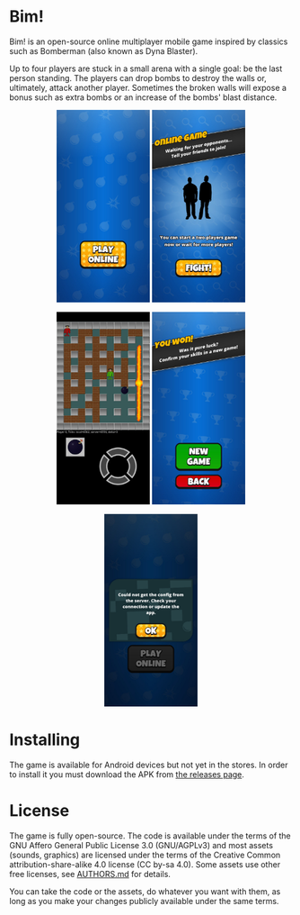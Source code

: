# Bim!

Bim! is an open-source online multiplayer mobile game inspired by
classics such as Bomberman (also known as Dyna Blaster).

Up to four players are stuck in a small arena with a single goal: be
the last person standing. The players can drop bombs to destroy the
walls or, ultimately, attack another player. Sometimes the broken
walls will expose a bonus such as extra bombs or an increase of the
bombs' blast distance.

<p align="center">
  <img src="docs/readme/title-screen.jpg" width="33%"/>
  <img src="docs/readme/matchmaking.jpg" width="33%"/>
</p>
<p align="center">
  <img src="docs/readme/gameplay.jpg" width="33%"/>
  <img src="docs/readme/victory.jpg" width="33%"/>
</p>
<p align="center">
  <img src="docs/readme/offline.jpg" width="33%"/>
</p>

# Installing

The game is available for Android devices but not yet in the
stores. In order to install it you must download the APK from [the
releases page](https://github.com/j-jorge/bim/releases/latest).

# License

The game is fully open-source. The code is available under the terms
of the GNU Affero General Public License 3.0 (GNU/AGPLv3) and most
assets (sounds, graphics) are licensed under the terms of the Creative
Common attribution-share-alike 4.0 license (CC by-sa 4.0). Some assets
use other free licenses, see [AUTHORS.md](AUTHORS.md) for details.

You can take the code or the assets, do whatever you want with them,
as long as you make your changes publicly available under the same
terms.
